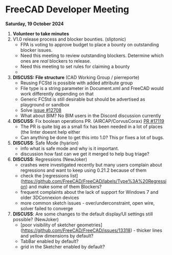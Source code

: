 # FreeCAD Developer Meeting

**Saturday, 19 October 2024**

1. **Volunteer to take minutes**
2. V1.0 release process and blocker bounties. (sliptonic)
   - FPA is voting to approve budget to place a bounty on outstanding blocker issues.
   - Need this meeting to review outstanding blockers. Determine which ones are _real_ blockers to release.
   - Need this meeting to set rules for claiming a bounty
   - 
3. **DISCUSS: File structure** (CAD Working Group / pierreporte)
   - Reusing FCStd is possible with added attribute group
   - File type is a string parameter in Document.xml and FreeCAD would work differently depending on that
   - Generic FCStd is still desirable but should be advertised as playground or sandbox
   - Solve [issue #12708](https://github.com/FreeCAD/FreeCAD/issues/12708)
   - What about BIM? No BIM users in the Discord discussion currently
4. **DISCUSS**: Fix boolean operations PR. (AIRCAP/CorvusCorax) [PR #17119](https://github.com/FreeCAD/FreeCAD/pull/17119/)
   - The PR is quite big as a small fix has been needed in a lot of places (the linter doesnt help either
   - Can anything be done to get this into 1.0? This pr fixes a lot of bugs.
5. **DISCUSS**: Safe Mode (hyarion)
   - info what is safe mode and why is it important.
   - discussion how fast can we get it merged to help bug triage?
6. **DISCUSS**: Regressions (NewJoker)
   - crashes were investigated recently but many users complain about regressions and want to keep using 0.21.2 because of them
   - check the [regressions list] (https://github.com/FreeCAD/FreeCAD/labels/Type%3A%20Regression) and make some of them Blockers?
   - frequent complaints about the lack of support for Windows 7 and older 3DConnexion devices
   - more common sketch issues - over/underconstraint, open wire, solver failed to converge
7. **DISCUSS**: Are some changes to the default display/UI settings still possible? (NewJoker)
   - [poor visibility of sketcher geometries] (https://github.com/FreeCAD/FreeCAD/issues/13318) - thicker lines and yellow dimensions by default?
   - TabBar enabled by default?
   - grid in the Sketcher enabled by default?
